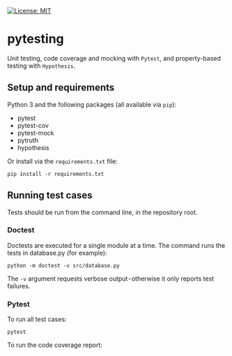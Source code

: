 [![License: MIT](https://img.shields.io/badge/License-MIT-yellow.svg)](https://opensource.org/licenses/MIT)

# pytesting
Unit testing, code coverage and mocking with `Pytest`, and property-based testing with `Hypothesis`.

## Setup and requirements
Python 3 and the following packages (all available via `pip`):
 - pytest
 - pytest-cov
 - pytest-mock
 - pytruth
 - hypothesis

Or install via the `requirements.txt` file:

    pip install -r requirements.txt

## Running test cases
Tests should be run from the command line, in the repository root.

### Doctest
Doctests are executed for a single module at a time. The command runs the tests in database.py (for example):

    python -m doctest -v src/database.py

The `-v` argument requests verbose output - otherwise it only reports test failures.

### Pytest
To run all test cases:

    pytest

To run the code coverage report:
